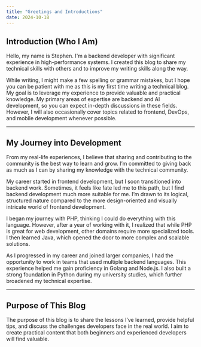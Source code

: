 ```yaml
---
title: "Greetings and Introductions"
date: 2024-10-18
---
```


## Introduction (Who I Am)

Hello, my name is Stephen. I'm a backend developer with significant experience in high-performance systems. I created this blog to share my technical skills with others and to improve my writing skills along the way.

While writing, I might make a few spelling or grammar mistakes, but I hope you can be patient with me as this is my first time writing a technical blog. My goal is to leverage my experience to provide valuable and practical knowledge. My primary areas of expertise are backend and AI development, so you can expect in-depth discussions in these fields. However, I will also occasionally cover topics related to frontend, DevOps, and mobile development whenever possible.

---

## My Journey into Development

From my real-life experiences, I believe that sharing and contributing to the community is the best way to learn and grow. I’m committed to giving back as much as I can by sharing my knowledge with the technical community.

My career started in frontend development, but I soon transitioned into backend work. Sometimes, it feels like fate led me to this path, but I find backend development much more suitable for me. I’m drawn to its logical, structured nature compared to the more design-oriented and visually intricate world of frontend development.

I began my journey with PHP, thinking I could do everything with this language. However, after a year of working with it, I realized that while PHP is great for web development, other domains require more specialized tools. I then learned Java, which opened the door to more complex and scalable solutions.

As I progressed in my career and joined larger companies, I had the opportunity to work in teams that used multiple backend languages. This experience helped me gain proficiency in Golang and Node.js. I also built a strong foundation in Python during my university studies, which further broadened my technical expertise.

---

## Purpose of This Blog

The purpose of this blog is to share the lessons I’ve learned, provide helpful tips, and discuss the challenges developers face in the real world. I aim to create practical content that both beginners and experienced developers will find valuable.
